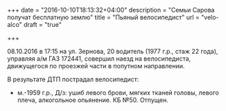 +++
date = "2016-10-10T18:13:32+04:00"
description = "Семьи Сарова получат бесплатную землю"
title = "Пьяный велосипедист"
url = "velo-alco"
draft = "true"

+++
 
08.10.2016 в 17:15 на ул. Зернова, 20 водитель (1977 г.р., стаж 22 года), управляя а/м ГАЗ 172441, совершил наезд на велосипедиста, движущегося по проезжей части в попутном направлении.

В результате ДТП пострадал велосипедист:

- м.-1959 г.р., Д/з: ушиб левого брови, мягких тканей головы, левого плеча, алкогольное опьянение. КБ №50. Отпущен.